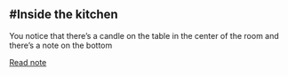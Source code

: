 #Inside the kitchen
---
You notice that there’s a candle on the table in the center of the room and there’s a note on the bottom

[Read note](../kitchenNote/note.md)
